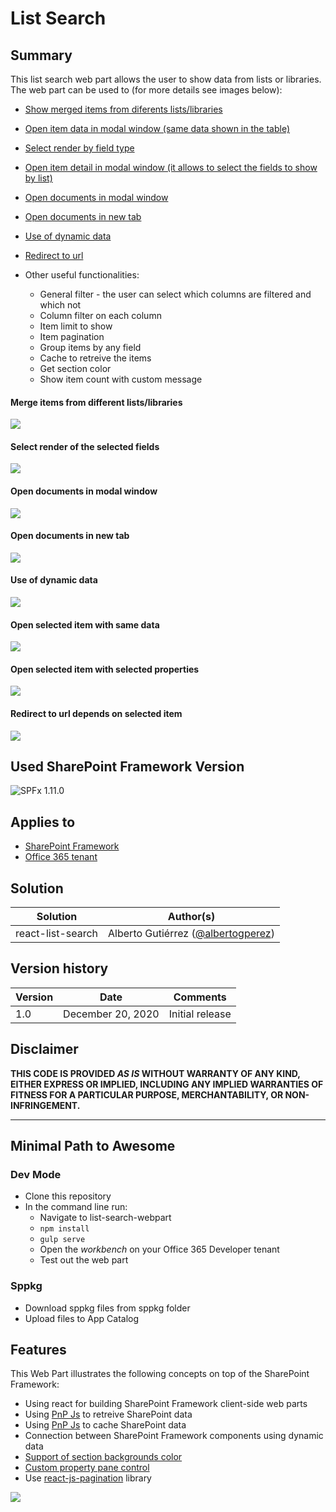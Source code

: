 # List Search

## Summary

This list search web part allows the user to show data from lists or libraries. The web part can be used to (for more details see images below):
  * [Show merged items from diferents lists/libraries](#merge-items-from-different-listslibraries)
  * [Open item data in modal window (same data shown in the table)](#merge-items-from-different-listslibraries)
  * [Select render by field type](#select-render-of-the-selected-fields)
  * [Open item detail in modal window (it allows to select the fields to show by list)](#open-selected-item-with-selected-properties)
  * [Open documents in modal window](#open-documents-in-modal-window)
  * [Open documents in new tab](#open-documents-in-new-tab)
  * [Use of dynamic data](#use-of-dynamic-data)
  * [Redirect to url](#redirect-to-url-depends-on-selected-item)

* Other useful functionalities:
  * General filter - the user can select which columns are filtered and which not
  * Column filter on each column
  * Item limit to show
  * Item pagination
  * Group items by any field
  * Cache to retreive the items
  * Get section color
  * Show item count with custom message

#### Merge items from different lists/libraries
![](assets/differentSources.gif)

#### Select render of the selected fields
![](assets/selectFieldRenderType.gif)

#### Open documents in modal window
![](assets/docInModal.gif)

#### Open documents in new tab
![](assets/docInNewTab.gif)

#### Use of dynamic data
![](assets/dynamicData.gif)

#### Open selected item with same data
![](assets/itemCurrentData.gif)

#### Open selected item with selected properties
![](assets/itemSelectedData.gif)

#### Redirect to url depends on selected item
![](assets/redirectToUrl.gif)

## Used SharePoint Framework Version

![SPFx 1.11.0](https://img.shields.io/badge/version-1.11.0-green.svg)

## Applies to

* [SharePoint Framework](https://docs.microsoft.com/sharepoint/dev/spfx/sharepoint-framework-overview)
* [Office 365 tenant](https://docs.microsoft.com/sharepoint/dev/spfx/set-up-your-development-environment)

## Solution

Solution|Author(s)
--------|---------
react-list-search | Alberto Gutiérrez ([@albertogperez](https://twitter.com/albertogperez))

## Version history

Version|Date|Comments
-------|----|--------
1.0|December 20, 2020|Initial release

## Disclaimer

**THIS CODE IS PROVIDED *AS IS* WITHOUT WARRANTY OF ANY KIND, EITHER EXPRESS OR IMPLIED, INCLUDING ANY IMPLIED WARRANTIES OF FITNESS FOR A PARTICULAR PURPOSE, MERCHANTABILITY, OR NON-INFRINGEMENT.**

---

## Minimal Path to Awesome

### Dev Mode
  * Clone this repository
  * In the command line run:
    * Navigate to list-search-webpart
    * `npm install`
    * `gulp serve`
    * Open the *workbench* on your Office 365 Developer tenant
    * Test out the web part

### Sppkg
  * Download sppkg files from sppkg folder 
  * Upload files to App Catalog

## Features

This Web Part illustrates the following concepts on top of the SharePoint Framework:

* Using react for building SharePoint Framework client-side web parts
* Using [PnP Js](https://pnp.github.io/pnpjs) to retreive SharePoint data
* Using [PnP Js](https://pnp.github.io/pnpjs/odata/caching) to cache SharePoint data
* Connection between SharePoint Framework components using dynamic data
* [Support of section backgrounds color ](https://docs.microsoft.com/en-us/sharepoint/dev/spfx/web-parts/guidance/supporting-section-backgrounds)
* [Custom property pane control](https://docs.microsoft.com/en-us/sharepoint/dev/spfx/web-parts/guidance/build-custom-property-pane-controls)
* Use [react-js-pagination](https://www.npmjs.com/package/react-js-pagination) library 

<img src="https://telemetry.sharepointpnp.com/sp-dev-fx-webparts/samples/react-list-search" />

